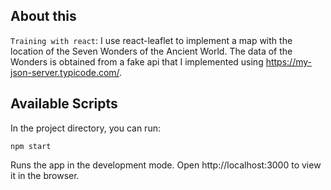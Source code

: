 ## About this

`Training with react`: I use react-leaflet to implement a map with the location of the Seven Wonders of the Ancient World. The data of the Wonders is obtained from a fake api that I implemented using https://my-json-server.typicode.com/.

## Available Scripts

In the project directory, you can run:

```
npm start
```

Runs the app in the development mode.
Open http://localhost:3000 to view it in the browser.
